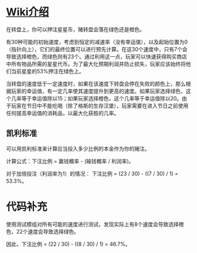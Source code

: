 # [Wiki介绍](https://stardewvalleywiki.com/Stardew_Valley_Fair#Attractions)

在转盘上，你可以押注星星币，赌转盘会落在绿色还是橙色。

有30种可能的初始速度，考虑到恒定的减速率（没有幸运值），以及起始位置为0（指针向上），它们的最终位置可以进行预先计算。在这30个速度中，只有7个会导致选择橙色，而绿色则有23个。通过利用这一点，玩家可以快速获得购买商店中所有物品所需的星星代币。为了最大化预期利润并防止损失，玩家应该始终将他们当前星星的53%押注在绿色上。

当转盘的速度低于一定速度时，如果在该速度下转盘会停在失败的颜色上，那么根据玩家的幸运值，有一定几率使其速度提升到更高的速度。如果玩家选择绿色，这个几率等于幸运值除以15；如果玩家选择橙色，这个几率等于幸运值除以20。由于玩家在节日中不能吃喝（除了格斯的生存汉堡），玩家需要在进入节日之前使用任何提高幸运值的消耗品，以最大化获胜的几率。

## 凯利标准

可以用凯利标准来计算应当投入多少比例的本金作为你的赌注。

计算公式：下注比例 = 赢钱概率 - (输钱概率 / 利润率)。

对于加倍投注（利润率为1）的情况： 下注比例 = (23 / 30) - ((7 / 30) / 1) = 53.3%。

# 代码补充

使用测试模组对所有可能的速度进行测试，发现实际上有8个速度会导致选择橙色，22个速度会导致选择绿色。

因此，下注比例 = (22 / 30) - ((8 / 30) / 1) = 46.7%。 
